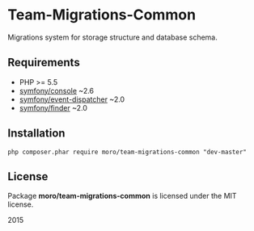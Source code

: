 Team-Migrations-Common
======================

Migrations system for storage structure and database schema.

## Requirements
- PHP >= 5.5
- [symfony/console](https://github.com/symfony/Console) ~2.6
- [symfony/event-dispatcher](https://github.com/symfony/EventDispatcher) ~2.0
- [symfony/finder](https://github.com/symfony/Finder) ~2.0

## Installation
    php composer.phar require moro/team-migrations-common "dev-master"

## License
Package __moro/team-migrations-common__ is licensed under the MIT license.

2015
    

